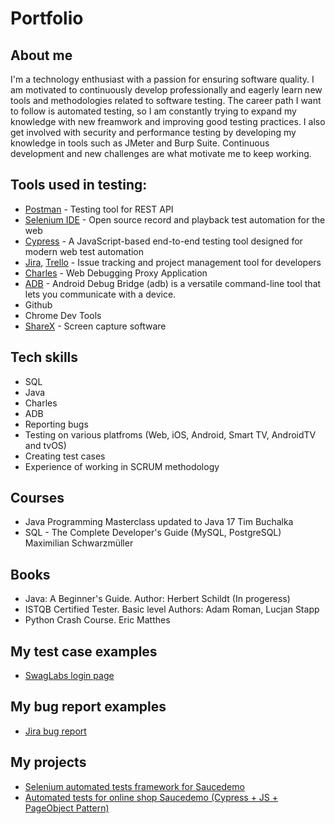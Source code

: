 # Portfolio

## About me

I'm a technology enthusiast with a passion for ensuring software quality. I am motivated to continuously develop professionally and eagerly learn new tools and methodologies related to software testing.
The career path I want to follow is automated testing, so I am constantly trying to expand my knowledge with new freamwork and improving good testing practices. I also get involved with security and performance testing by developing my knowledge in tools such as JMeter and Burp Suite. Continuous development and new challenges are what motivate me to keep working.

## Tools used in testing:
  - [Postman](https://www.postman.com/) - Testing tool for REST API
  - [Selenium IDE](https://chrome.google.com/webstore/detail/selenium-ide/mooikfkahbdckldjjndioackbalphokd) - Open source record and playback test automation for the web
  - [Cypress](https://www.cypress.io/) - A JavaScript-based end-to-end testing tool designed for modern web test automation
  - [Jira](https://www.atlassian.com/software/jira0), [Trello](https://trello.com/) - Issue tracking and project management tool for developers
  - [Charles](https://www.charlesproxy.com/) - Web Debugging Proxy Application
  - [ADB](https://developer.android.com/tools/adb) - Android Debug Bridge (adb) is a versatile command-line tool that lets you communicate with a device.
  - Github
  - Chrome Dev Tools
  - [ShareX](https://getsharex.com/) - Screen capture software

## Tech skills

  - SQL
  - Java
  - Charles
  - ADB
  - Reporting bugs
  - Testing on various platfroms (Web, iOS, Android, Smart TV, AndroidTV and tvOS)
  - Creating test cases
  - Experience of working in SCRUM methodology


## Courses

  - Java Programming Masterclass updated to Java 17 Tim Buchalka
  - SQL - The Complete Developer's Guide (MySQL, PostgreSQL) Maximilian Schwarzmüller

## Books

  - Java: A Beginner's Guide. Author: Herbert Schildt (In progeress)
  - ISTQB Certified Tester. Basic level Authors: Adam Roman, Lucjan Stapp
  - Python Crash Course. Eric Matthes

## My test case examples

  - [SwagLabs login page](https://docs.google.com/document/d/1UWv1k0iv18ypiPnGEnJUc0iXNpYAKhOQ/edit?usp=sharing&ouid=113722459299684108165&rtpof=true&sd=true)

## My bug report examples

  - [Jira bug report](https://drive.google.com/file/d/1lr5D-refheyeox3955-dXycnZSJ9XCfn/view?usp=sharing)

## My projects
  - [Selenium automated tests framework for Saucedemo](https://github.com/matkub0/SeleniumAutomationTestFramework)
  - [Automated tests for online shop Saucedemo (Cypress + JS + PageObject Pattern)](https://github.com/matkub0/Cypress_saucedemo)
